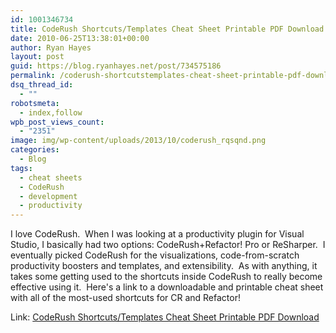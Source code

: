 ```yaml
---
id: 1001346734
title: CodeRush Shortcuts/Templates Cheat Sheet Printable PDF Download
date: 2010-06-25T13:38:01+00:00
author: Ryan Hayes
layout: post
guid: https://blog.ryanhayes.net/post/734575186
permalink: /coderush-shortcutstemplates-cheat-sheet-printable-pdf-download/
dsq_thread_id:
  - ""
robotsmeta:
  - index,follow
wpb_post_views_count:
  - "2351"
image: img/wp-content/uploads/2013/10/coderush_rqsqnd.png
categories:
  - Blog
tags:
  - cheat sheets
  - CodeRush
  - development
  - productivity
---
```

I love CodeRush.  When I was looking at a productivity plugin for Visual Studio, I basically had two options: CodeRush+Refactor! Pro or ReSharper.  I eventually picked CodeRush for the visualizations, code-from-scratch productivity boosters and templates, and extensibility.  As with anything, it takes some getting used to the shortcuts inside CodeRush to really become effective using it.  Here's a link to a downloadable and printable cheat sheet with all of the most-used shortcuts for CR and Refactor!

Link: [CodeRush Shortcuts/Templates Cheat Sheet Printable PDF Download](https://community.devexpress.com/blogs/markmiller/CodeRushShortcutsAndTemplates.pdf)